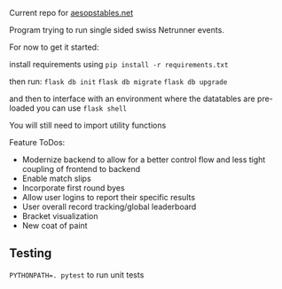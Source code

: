 Current repo for [aesopstables.net](http://www.aesopstables.net)

Program trying to run single sided swiss Netrunner events.

For now to get it started:

install requirements using `pip install -r requirements.txt`

then run:
`flask db init`
`flask db migrate`
`flask db upgrade`

and then to interface with an environment where the datatables are pre-loaded you can use
`flask shell`

You will still need to import utility functions

Feature ToDos:
- Modernize backend to allow for a better control flow and less tight coupling of frontend to backend
- Enable match slips
- Incorporate first round byes
- Allow user logins to report their specific results
- User overall record tracking/global leaderboard
- Bracket visualization
- New coat of paint

## Testing

`PYTHONPATH=. pytest` to run unit tests
